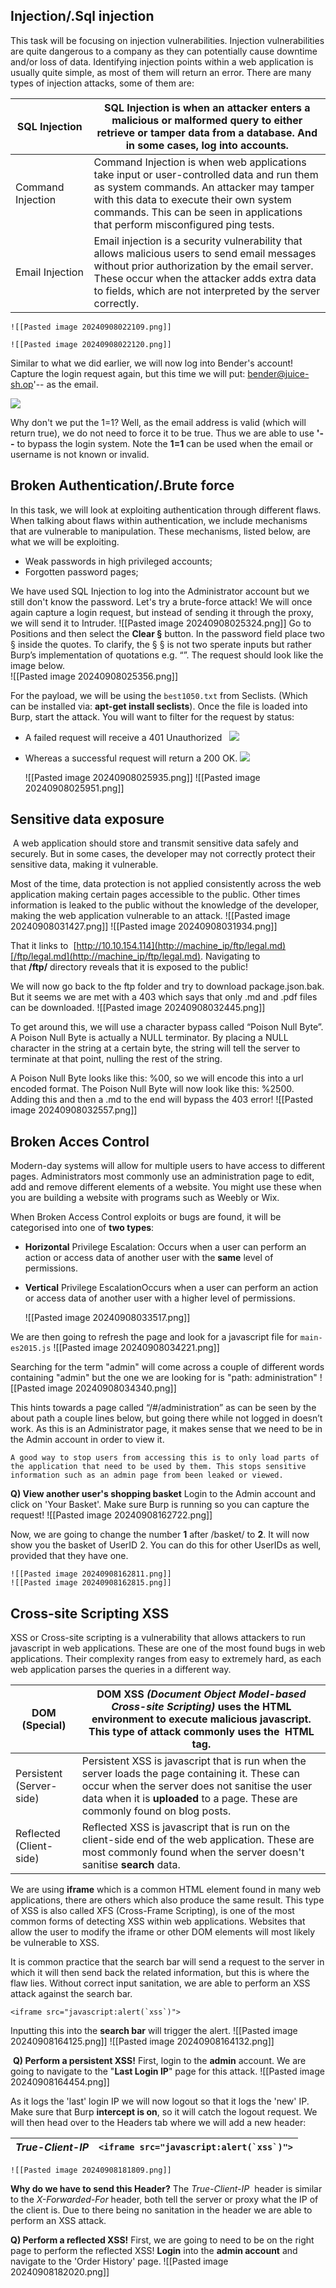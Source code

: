 ## **Injection**/.Sql injection
This task will be focusing on injection vulnerabilities. Injection vulnerabilities are quite dangerous to a company as they can potentially cause downtime and/or loss of data. Identifying injection points within a web application is usually quite simple, as most of them will return an error. There are many types of injection attacks, some of them are:

| SQL Injection     | SQL Injection is when an attacker enters a malicious or malformed query to either retrieve or tamper data from a database. And in some cases, log into accounts.                                                                                                   |
| ----------------- | ------------------------------------------------------------------------------------------------------------------------------------------------------------------------------------------------------------------------------------------------------------------ |
| Command Injection | Command Injection is when web applications take input or user-controlled data and run them as system commands. An attacker may tamper with this data to execute their own system commands. This can be seen in applications that perform misconfigured ping tests. |
| Email Injection   | Email injection is a security vulnerability that allows malicious users to send email messages without prior authorization by the email server. These occur when the attacker adds extra data to fields, which are not interpreted by the server correctly.        |
	![[Pasted image 20240908022109.png]]

	![[Pasted image 20240908022120.png]]

Similar to what we did earlier, we will now log into Bender's account! Capture the login request again, but this time we will put: bender@juice-sh.op'-- as the email. 

![](https://i.imgur.com/1F1ufc3.png)

Why don't we put the 1=1? Well, as the email address is valid (which will return true), we do not need to force it to be true. Thus we are able to use **'--** to bypass the login system. Note the **1=1** can be used when the email or username is not known or invalid.

## **Broken Authentication/.Brute force**
In this task, we will look at exploiting authentication through different flaws. When talking about flaws within authentication, we include mechanisms that are vulnerable to manipulation. These mechanisms, listed below, are what we will be exploiting. 
- Weak passwords in high privileged accounts;
- Forgotten password pages;

We have used SQL Injection to log into the Administrator account but we still don't know the password. Let's try a brute-force attack! We will once again capture a login request, but instead of sending it through the proxy, we will send it to Intruder.
	![[Pasted image 20240908025324.png]]
	Go to Positions and then select the **Clear §** button. In the password field place two § inside the quotes. To clarify, the § § is not two sperate inputs but rather Burp’s implementation of quotations e.g. “”. The request should look like the image below.	
	![[Pasted image 20240908025356.png]]

For the payload, we will be using the `best1050.txt` from Seclists. (Which can be installed via: **apt-get install seclists**). Once the file is loaded into Burp, start the attack. You will want to filter for the request by status:
- A failed request will receive a 401 Unauthorized   ![](https://i.imgur.com/HcUs6eW.png)

- Whereas a successful request will return a 200 OK. ![](https://i.imgur.com/q5jcfIA.png)

	![[Pasted image 20240908025935.png]]
	![[Pasted image 20240908025951.png]]

## **Sensitive data exposure**
 A web application should store and transmit sensitive data safely and securely. But in some cases, the developer may not correctly protect their sensitive data, making it vulnerable.

Most of the time, data protection is not applied consistently across the web application making certain pages accessible to the public. Other times information is leaked to the public without the knowledge of the developer, making the web application vulnerable to an attack.
	![[Pasted image 20240908031427.png]]
	![[Pasted image 20240908031934.png]]

That it links to  [http://10.10.154.114](http://machine_ip/ftp/legal.md)[/ftp/legal.md](http://machine_ip/ftp/legal.md). Navigating to that **/ftp/** directory reveals that it is exposed to the public!


We will now go back to the ftp folder and try to download package.json.bak. But it seems we are met with a 403 which says that only .md and .pdf files can be downloaded.
	![[Pasted image 20240908032445.png]]

To get around this, we will use a character bypass called “Poison Null Byte”. A Poison Null Byte is actually a NULL terminator. By placing a NULL character in the string at a certain byte, the string will tell the server to terminate at that point, nulling the rest of the string.

A Poison Null Byte looks like this: %00, so we will encode this into a url encoded format. The Poison Null Byte will now look like this: %2500. Adding this and then a .md to the end will bypass the 403 error!
	![[Pasted image 20240908032557.png]]

## **Broken Acces Control**
Modern-day systems will allow for multiple users to have access to different pages. Administrators most commonly use an administration page to edit, add and remove different elements of a website. You might use these when you are building a website with programs such as Weebly or Wix.

When Broken Access Control exploits or bugs are found, it will be categorised into one of **two types**:

- **Horizontal** Privilege Escalation: Occurs when a user can perform an action or access data of another user with the **same** level of permissions.
- **Vertical** Privilege EscalationOccurs when a user can perform an action or access data of another user with a higher level of permissions.

	![[Pasted image 20240908033517.png]]

We are then going to refresh the page and look for a javascript file for `main-es2015.js`
	![[Pasted image 20240908034221.png]]

Searching for the term "admin" will come across a couple of different words containing "admin" but the one we are looking for is "path: administration"
	![[Pasted image 20240908034340.png]]

This hints towards a page called “/#/administration” as can be seen by the about path a couple lines below, but going there while not logged in doesn’t work. As this is an Administrator page, it makes sense that we need to be in the Admin account in order to view it.

	A good way to stop users from accessing this is to only load parts of the application that need to be used by them. This stops sensitive information such as an admin page from been leaked or viewed.

**Q) View another user's shopping basket**
	Login to the Admin account and click on 'Your Basket'. Make sure Burp is running so you can capture the request!
	![[Pasted image 20240908162722.png]]

Now, we are going to change the number **1** after /basket/ to **2**. It will now show you the basket of UserID 2. You can do this for other UserIDs as well, provided that they have one.

	![[Pasted image 20240908162811.png]]
	![[Pasted image 20240908162815.png]]


## **Cross-site Scripting XSS**
XSS or Cross-site scripting is a vulnerability that allows attackers to run javascript in web applications. These are one of the most found bugs in web applications. Their complexity ranges from easy to extremely hard, as each web application parses the queries in a different way.

| DOM (Special)            | DOM XSS _(Document Object Model-based Cross-site Scripting)_ uses the HTML environment to execute malicious javascript. This type of attack commonly uses the _<script></script>_ HTML tag.                                       |
| ------------------------ | --------------------------------------------------------------------------------------------------------------------------------------------------------------------------------------------------------------------------------- |
| Persistent (Server-side) | Persistent XSS is javascript that is run when the server loads the page containing it. These can occur when the server does not sanitise the user data when it is **uploaded** to a page. These are commonly found on blog posts. |
| Reflected (Client-side)  | Reflected XSS is javascript that is run on the client-side end of the web application. These are most commonly found when the server doesn't sanitise **search** data.                                                            |

We are using **iframe** which is a common HTML element found in many web applications, there are others which also produce the same result. This type of XSS is also called XFS (Cross-Frame Scripting), is one of the most common forms of detecting XSS within web applications. Websites that allow the user to modify the iframe or other DOM elements will most likely be vulnerable to XSS.

It is common practice that the search bar will send a request to the server in which it will then send back the related information, but this is where the flaw lies. Without correct input sanitation, we are able to perform an XSS attack against the search bar.

```
<iframe src="javascript:alert(`xss`)">
```

Inputting this into the **search bar** will trigger the alert.
	![[Pasted image 20240908164125.png]]
					![[Pasted image 20240908164132.png]]


 **Q) Perform a persistent XSS!**
	First, login to the **admin** account. We are going to navigate to the "**Last Login IP**" page for this attack.
	![[Pasted image 20240908164454.png]]

As it logs the 'last' login IP we will now logout so that it logs the 'new' IP. Make sure that Burp **intercept is on**, so it will catch the logout request. We will then head over to the Headers tab where we will add a new header:

| _True-Client-IP_ | ``` <iframe src="javascript:alert(`xss`)"> ``` |
| ---------------- | ---------------------------------------------- |
	![[Pasted image 20240908181809.png]]

**Why do we have to send this Header?**
The _True-Client-IP_  header is similar to the _X-Forwarded-For_ header, both tell the server or proxy what the IP of the client is. Due to there being no sanitation in the header we are able to perform an XSS attack.

**Q) Perform a reflected XSS!**
First, we are going to need to be on the right page to perform the reflected XSS! **Login** into the **admin account** and navigate to the 'Order History' page.
	![[Pasted image 20240908182020.png]]


